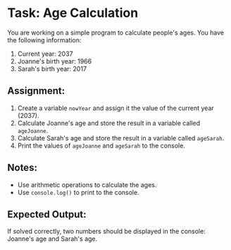 # Task: Age Calculation

You are working on a simple program to calculate people's ages. You have the following information:

1. Current year: 2037
2. Joanne's birth year: 1966
3. Sarah's birth year: 2017

## Assignment:

1. Create a variable `nowYear` and assign it the value of the current year (2037).
2. Calculate Joanne's age and store the result in a variable called `ageJoanne`.
3. Calculate Sarah's age and store the result in a variable called `ageSarah`.
4. Print the values of `ageJoanne` and `ageSarah` to the console.

## Notes:

* Use arithmetic operations to calculate the ages.
* Use `console.log()` to print to the console.

## Expected Output:

If solved correctly, two numbers should be displayed in the console: Joanne's age and Sarah's age.
